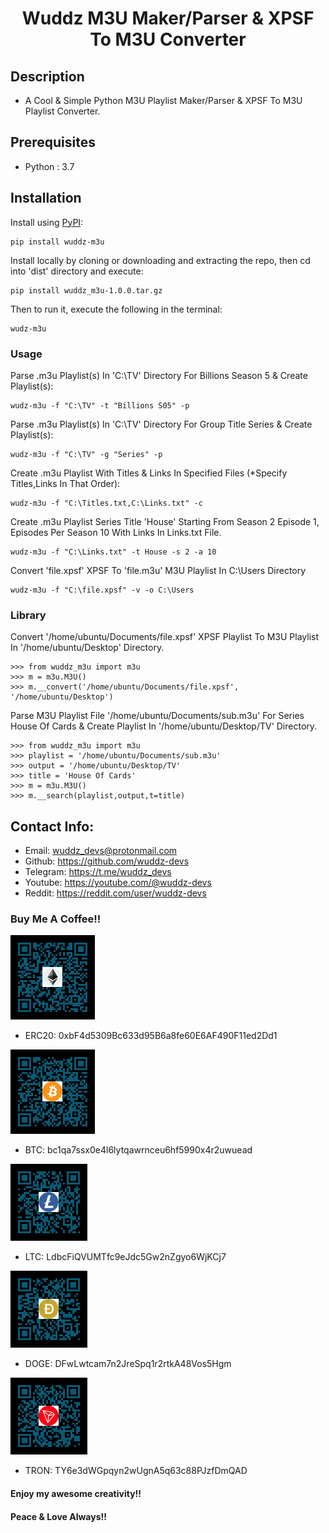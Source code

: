 <h1 align="center">Wuddz M3U Maker/Parser & XPSF To M3U Converter</h1>

## Description
 - A Cool & Simple Python M3U Playlist Maker/Parser & XPSF To M3U Playlist Converter.

## Prerequisites
 - Python : 3.7

## Installation
Install using [PyPI](https://pypi.org/project/wuddz-m3u):
```
pip install wuddz-m3u
```
Install locally by cloning or downloading and extracting the repo, then cd into 'dist' directory and execute:
```
pip install wuddz_m3u-1.0.0.tar.gz
```
Then to run it, execute the following in the terminal:
```
wudz-m3u
```

### Usage
Parse .m3u Playlist(s) In 'C:\TV' Directory For Billions Season 5 & Create Playlist(s):
```
wudz-m3u -f "C:\TV" -t "Billions S05" -p
```
Parse .m3u Playlist(s) In 'C:\TV' Directory For Group Title Series & Create Playlist(s):
```
wudz-m3u -f "C:\TV" -g "Series" -p
```
Create .m3u Playlist With Titles & Links In Specified Files (*Specify Titles,Links In That Order):
```
wudz-m3u -f "C:\Titles.txt,C:\Links.txt" -c
```
Create .m3u Playlist Series Title 'House' Starting From Season 2 Episode 1, Episodes Per Season 10 With Links In Links.txt File.
```
wudz-m3u -f "C:\Links.txt" -t House -s 2 -a 10
```
Convert 'file.xpsf' XPSF To 'file.m3u' M3U Playlist In C:\Users Directory
```
wudz-m3u -f "C:\file.xpsf" -v -o C:\Users
```

### Library
Convert '/home/ubuntu/Documents/file.xpsf' XPSF Playlist To M3U Playlist In '/home/ubuntu/Desktop' Directory.
```
>>> from wuddz_m3u import m3u
>>> m = m3u.M3U()
>>> m.__convert('/home/ubuntu/Documents/file.xpsf', '/home/ubuntu/Desktop')
```
Parse M3U Playlist File '/home/ubuntu/Documents/sub.m3u' For Series House Of Cards & Create Playlist In '/home/ubuntu/Desktop/TV' Directory.
```
>>> from wuddz_m3u import m3u
>>> playlist = '/home/ubuntu/Documents/sub.m3u'
>>> output = '/home/ubuntu/Desktop/TV'
>>> title = 'House Of Cards'
>>> m = m3u.M3U()
>>> m.__search(playlist,output,t=title)
```

## Contact Info:
 - Email:     wuddz_devs@protonmail.com
 - Github:    https://github.com/wuddz-devs
 - Telegram:  https://t.me/wuddz_devs
 - Youtube:   https://youtube.com/@wuddz-devs
 - Reddit:    https://reddit.com/user/wuddz-devs

### Buy Me A Coffee!!
![Alt Text](https://raw.githubusercontent.com/wuddz-devs/wuddz-devs/main/assets/eth.png)
 - ERC20:    0xbF4d5309Bc633d95B6a8fe60E6AF490F11ed2Dd1

![Alt Text](https://raw.githubusercontent.com/wuddz-devs/wuddz-devs/main/assets/btc.png)
 - BTC:      bc1qa7ssx0e4l6lytqawrnceu6hf5990x4r2uwuead

![Alt Text](https://raw.githubusercontent.com/wuddz-devs/wuddz-devs/main/assets/ltc.png)
 - LTC:      LdbcFiQVUMTfc9eJdc5Gw2nZgyo6WjKCj7

![Alt Text](https://raw.githubusercontent.com/wuddz-devs/wuddz-devs/main/assets/doge.png)
 - DOGE:     DFwLwtcam7n2JreSpq1r2rtkA48Vos5Hgm

![Alt Text](https://raw.githubusercontent.com/wuddz-devs/wuddz-devs/main/assets/tron.png)
 - TRON:     TY6e3dWGpqyn2wUgnA5q63c88PJzfDmQAD

#### Enjoy my awesome creativity!!
#### Peace & Love Always!!
